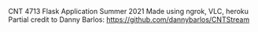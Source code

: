 CNT 4713 Flask Application Summer 2021
Made using ngrok, VLC, heroku
Partial credit to Danny Barlos: https://github.com/dannybarlos/CNTStream
